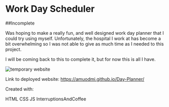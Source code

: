 # Work Day Scheduler 

##Incomplete

Was hoping to make a really fun, and well designed work day planner that I could try using myself.  Unfortunately,
the hospital I work at has become a bit overwhelming so I was not able to give as much time as I needed to this project. 

I will be coming back to this to complete it, but for now this is all I have. 

![temporary website](Day-Planner/assets/image/screenshot0616.png?raw=true "Screenshot")

Link to deployed website: 
https://amuodmi.github.io/Day-Planner/

Created with:

HTML
CSS 
JS 
InterruptionsAndCoffee
